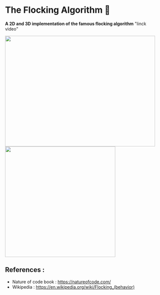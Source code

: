 
# The Flocking Algorithm 🌌

**A 2D and 3D implementation of the famous flocking algorithm** "linck video"

<img src="https://user-images.githubusercontent.com/69701088/158035601-3822fad7-995a-414a-b607-c3ca9ef46ca7.gif" width="490" height="360"/> <img src="https://user-images.githubusercontent.com/69701088/158039369-527e17e8-2484-4923-b39c-cda5a5b66fad.gif" width="360" height="360"/>

## References :
- Nature of code book : https://natureofcode.com/
- Wikipedia : https://en.wikipedia.org/wiki/Flocking_(behavior)
